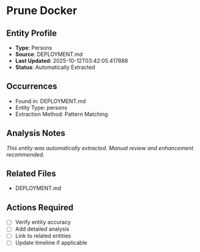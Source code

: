 # Prune Docker

## Entity Profile
- **Type**: Persons
- **Source**: DEPLOYMENT.md
- **Last Updated**: 2025-10-12T03:42:05.417888
- **Status**: Automatically Extracted

## Occurrences
- Found in: DEPLOYMENT.md
- Entity Type: persons
- Extraction Method: Pattern Matching

## Analysis Notes
*This entity was automatically extracted. Manual review and enhancement recommended.*

## Related Files
- DEPLOYMENT.md

## Actions Required
- [ ] Verify entity accuracy
- [ ] Add detailed analysis
- [ ] Link to related entities
- [ ] Update timeline if applicable
